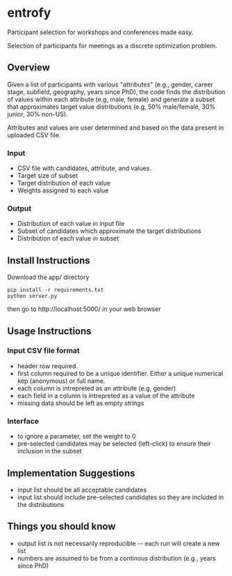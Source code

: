 # entrofy
Participant selection for workshops and conferences made easy.

Selection of participants for meetings as a discrete optimization problem.

## Overview

Given a list of participants with various "attributes" (e.g., gender, career stage, subfield, geography, years since PhD), the code finds the distribution of values within each attribute (e.g, male, female) and generate a subset that approximates target value distributions (e.g, 50% male/female, 30% junior, 30% non-US).

Attributes and values are user determined and based on the data present in uploaded CSV file.

### Input 
- CSV file with candidates, attribute, and values.
- Target size of subset
- Target distribution of each value
- Weights assigned to each value 

### Output 
- Distribution of each value in input file
- Subset of candidates which approximate the target distributions
- Distribution of each value in subset

## Install Instructions

Download the app/ directory

```
pip install -r requirements.txt
python server.py
```
then go to http://localhost:5000/ in your web browser

## Usage Instructions
### Input CSV file format

- header row required. 
- first column required to be a unique identifier. Either a unique numerical kep (anonymous) or full name.
- each column is intrepreted as an attribute (e.g, gender) 
- each field in a column is intrepreted as a value of the attribute
- missing data should be left as empty strings

### Interface 

- to ignore a parameter, set the weight to 0
- pre-selected candidates may be selected (left-click) to ensure their inclusion in the subset

## Implementation Suggestions

- input list should be all acceptable candidates
- input list should include pre-selected candidates so they are included in the distributions

## Things you should know

- output list is not necessarily reproducible -- each run will create a new list
- numbers are assumed to be from a continous distribution (e.g., years since PhD)
